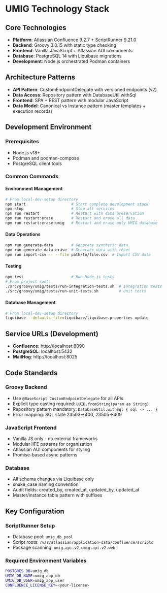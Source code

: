 # UMIG Technology Stack

## Core Technologies

- **Platform**: Atlassian Confluence 9.2.7 + ScriptRunner 9.21.0
- **Backend**: Groovy 3.0.15 with static type checking
- **Frontend**: Vanilla JavaScript + Atlassian AUI components
- **Database**: PostgreSQL 14 with Liquibase migrations
- **Development**: Node.js orchestrated Podman containers

## Architecture Patterns

- **API Pattern**: CustomEndpointDelegate with versioned endpoints (v2)
- **Data Access**: Repository pattern with DatabaseUtil.withSql
- **Frontend**: SPA + REST pattern with modular JavaScript
- **Data Model**: Canonical vs Instance pattern (master templates + execution records)

## Development Environment

### Prerequisites
- Node.js v18+
- Podman and podman-compose
- PostgreSQL client tools

### Common Commands

#### Environment Management
```bash
# From local-dev-setup directory
npm start                    # Start complete development stack
npm stop                     # Stop all services
npm run restart              # Restart with data preservation
npm run restart:erase        # Restart and erase all data
npm run restart:erase:umig   # Restart and erase only UMIG database
```

#### Data Operations
```bash
npm run generate-data        # Generate synthetic data
npm run generate-data:erase  # Generate data with reset
npm run import-csv -- --file path/to/file.csv  # Import CSV data
```

#### Testing
```bash
npm test                     # Run Node.js tests
# From project root:
./src/groovy/umig/tests/run-integration-tests.sh  # Integration tests
./src/groovy/umig/tests/run-unit-tests.sh         # Unit tests
```

#### Database Management
```bash
# From local-dev-setup directory
liquibase --defaults-file=liquibase/liquibase.properties update
```

## Service URLs (Development)
- **Confluence**: http://localhost:8090
- **PostgreSQL**: localhost:5432
- **MailHog**: http://localhost:8025

## Code Standards

### Groovy Backend
- Use `@BaseScript CustomEndpointDelegate` for all APIs
- Explicit type casting required: `UUID.fromString(param as String)`
- Repository pattern mandatory: `DatabaseUtil.withSql { sql -> ... }`
- Error mapping: SQL state 23503→400, 23505→409

### JavaScript Frontend
- Vanilla JS only - no external frameworks
- Modular IIFE patterns for organization
- Atlassian AUI components for styling
- Promise-based async patterns

### Database
- All schema changes via Liquibase only
- snake_case naming convention
- Audit fields: created_by, created_at, updated_by, updated_at
- Master/instance table pattern with suffixes

## Key Configuration

### ScriptRunner Setup
- Database pool: `umig_db_pool`
- Script roots: `/var/atlassian/application-data/confluence/scripts`
- Package scanning: `umig.api.v2,umig.api.v2.web`

### Required Environment Variables
```bash
POSTGRES_DB=umig_db
UMIG_DB_NAME=umig_app_db
UMIG_DB_USER=umig_app_user
CONFLUENCE_LICENSE_KEY=<your-license>
```